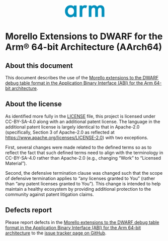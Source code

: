 <div align="center">
   <img src="Arm_logo_blue_150MN.png" />
</div>

# Morello Extensions to DWARF for the Arm® 64-bit Architecture (AArch64)

## About this document

This document describes the use of the [Morello extensions to the DWARF debug
table format in the Application Binary Interface (ABI) for the Arm 64-bit
architecture](aadwarf64-morello.rst).

## About the license

As identified more fully in the [LICENSE](LICENSE) file, this project
is licensed under CC-BY-SA-4.0 along with an additional patent
license.  The language in the additional patent license is largely
identical to that in Apache-2.0 (specifically, Section 3 of Apache-2.0
as reflected at https://www.apache.org/licenses/LICENSE-2.0) with two
exceptions.

First, several changes were made related to the defined terms so as to
reflect the fact that such defined terms need to align with the
terminology in CC-BY-SA-4.0 rather than Apache-2.0 (e.g., changing
“Work” to “Licensed Material”).

Second, the defensive termination clause was changed such that the
scope of defensive termination applies to “any licenses granted to
You” (rather than “any patent licenses granted to You”).  This change
is intended to help maintain a healthy ecosystem by providing
additional protection to the community against patent litigation
claims.

## Defects report

Please report defects in the [Morello extensions to the DWARF debug
table format in the Application Binary Interface (ABI) for the Arm 64-bit
architecture](aadwarf64-morello.rst) to the [issue tracker page on
GitHub](https://github.com/ARM-software/abi-aa/issues).
